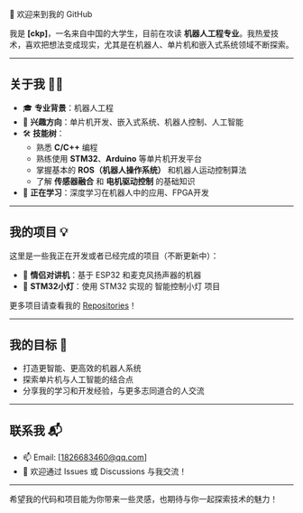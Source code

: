👋 欢迎来到我的 GitHub

我是 **[ckp]**，一名来自中国的大学生，目前在攻读 **机器人工程专业**。我热爱技术，喜欢把想法变成现实，尤其是在机器人、单片机和嵌入式系统领域不断探索。

---

## 关于我 🧑‍💻

- 🎓 **专业背景**：机器人工程  
- 🔬 **兴趣方向**：单片机开发、嵌入式系统、机器人控制、人工智能  
- 🛠️ **技能树**：
  - 熟悉 **C/C++** 编程
  - 熟练使用 **STM32**、**Arduino** 等单片机开发平台
  - 掌握基本的 **ROS（机器人操作系统）** 和机器人运动控制算法
  - 了解 **传感器融合** 和 **电机驱动控制** 的基础知识
- 🌱 **正在学习**：深度学习在机器人中的应用、FPGA开发

---

## 我的项目 💡

这里是一些我正在开发或者已经完成的项目（不断更新中）：

- 🤖 **情侣对讲机**：基于 ESP32 和麦克风扬声器的机器
- 🔌 **STM32小灯**：使用 STM32 实现的 智能控制小灯 项目  

更多项目请查看我的 [Repositories](https://github.com/你的GitHub用户名)！

---

## 我的目标 🌟

- 打造更智能、更高效的机器人系统  
- 探索单片机与人工智能的结合点  
- 分享我的学习和开发经验，与更多志同道合的人交流

---

## 联系我 📬

- 📫 Email: [1826683460@qq.com]  
- 💬 欢迎通过 Issues 或 Discussions 与我交流！

---

希望我的代码和项目能为你带来一些灵感，也期待与你一起探索技术的魅力！  